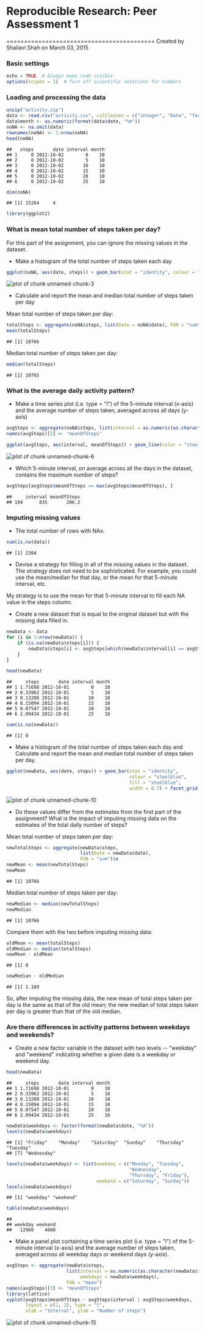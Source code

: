 # Reproducible Research: Peer Assessment 1
==========================================
Created by Shailavi Shah on March 03, 2015

### Basic settings

```r
echo = TRUE  # Always make code visible
options(scipen = 1)  # Turn off scientific notations for numbers
```

### Loading and processing the data

```r
unzip("activity.zip")
data <- read.csv("activity.csv", colClasses = c("integer", "Date", "factor"))
data$month <- as.numeric(format(data$date, "%m"))
noNA <- na.omit(data)
rownames(noNA) <- 1:nrow(noNA)
head(noNA)
```

```
##   steps       date interval month
## 1     0 2012-10-02        0    10
## 2     0 2012-10-02        5    10
## 3     0 2012-10-02       10    10
## 4     0 2012-10-02       15    10
## 5     0 2012-10-02       20    10
## 6     0 2012-10-02       25    10
```

```r
dim(noNA)
```

```
## [1] 15264     4
```

```r
library(ggplot2)
```


### What is mean total number of steps taken per day?
For this part of the assignment, you can ignore the missing values in the dataset.

* Make a histogram of the total number of steps taken each day

```r
ggplot(noNA, aes(date, steps)) + geom_bar(stat = "identity", colour = "steelblue", fill = "steelblue", width = 0.7) + facet_grid(. ~ month, scales = "free") + labs(title = "Histogram of Total Number of Steps Taken Each Day", x = "Date", y = "Total number of steps")
```

![plot of chunk unnamed-chunk-3](figure/unnamed-chunk-3.png) 

* Calculate and report the mean and median total number of steps taken per day

Mean total number of steps taken per day:

```r
totalSteps <- aggregate(noNA$steps, list(Date = noNA$date), FUN = "sum")$x
mean(totalSteps)
```

```
## [1] 10766
```
Median total number of steps taken per day:

```r
median(totalSteps)
```

```
## [1] 10765
```

### What is the average daily activity pattern?
* Make a time series plot (i.e. type = "l") of the 5-minute interval (x-axis) and the average number of steps taken, averaged across all days (y-axis)


```r
avgSteps <- aggregate(noNA$steps, list(interval = as.numeric(as.character(noNA$interval))), FUN = "mean")
names(avgSteps)[2] <- "meanOfSteps"

ggplot(avgSteps, aes(interval, meanOfSteps)) + geom_line(color = "steelblue", size = 0.8) + labs(title = "Time Series Plot of the 5-minute Interval", x = "5-minute intervals", y = "Average Number of Steps Taken")
```

![plot of chunk unnamed-chunk-6](figure/unnamed-chunk-6.png) 

* Which 5-minute interval, on average across all the days in the dataset, contains the maximum number of steps?

```r
avgSteps[avgSteps$meanOfSteps == max(avgSteps$meanOfSteps), ]
```

```
##     interval meanOfSteps
## 104      835       206.2
```

### Imputing missing values
* The total number of rows with NAs:


```r
sum(is.na(data))
```

```
## [1] 2304
```

* Devise a strategy for filling in all of the missing values in the dataset. The strategy does not need to be sophisticated. For example, you could use the mean/median for that day, or the mean for that 5-minute interval, etc.

My strategy is to use the mean for that 5-minute interval to fill each NA value in the steps column.

* Create a new dataset that is equal to the original dataset but with the missing data filled in.


```r
newData <- data 
for (i in 1:nrow(newData)) {
    if (is.na(newData$steps[i])) {
        newData$steps[i] <- avgSteps[which(newData$interval[i] == avgSteps$interval), ]$meanOfSteps
    }
}

head(newData)
```

```
##     steps       date interval month
## 1 1.71698 2012-10-01        0    10
## 2 0.33962 2012-10-01        5    10
## 3 0.13208 2012-10-01       10    10
## 4 0.15094 2012-10-01       15    10
## 5 0.07547 2012-10-01       20    10
## 6 2.09434 2012-10-01       25    10
```

```r
sum(is.na(newData))
```

```
## [1] 0
```

* Make a histogram of the total number of steps taken each day and Calculate and report the mean and median total number of steps taken per day. 


```r
ggplot(newData, aes(date, steps)) + geom_bar(stat = "identity",
                                             colour = "steelblue",
                                             fill = "steelblue",
                                             width = 0.7) + facet_grid(. ~ month, scales = "free") + labs(title = "Histogram of Total Number of Steps Taken Each Day (no missing data)", x = "Date", y = "Total number of steps")
```

![plot of chunk unnamed-chunk-10](figure/unnamed-chunk-10.png) 

* Do these values differ from the estimates from the first part of the assignment? What is the impact of imputing missing data on the estimates of the total daily number of steps?

Mean total number of steps taken per day:

```r
newTotalSteps <- aggregate(newData$steps, 
                           list(Date = newData$date), 
                           FUN = "sum")$x
newMean <- mean(newTotalSteps)
newMean
```

```
## [1] 10766
```
Median total number of steps taken per day:

```r
newMedian <- median(newTotalSteps)
newMedian
```

```
## [1] 10766
```
Compare them with the two before imputing missing data:

```r
oldMean <- mean(totalSteps)
oldMedian <- median(totalSteps)
newMean - oldMean
```

```
## [1] 0
```

```r
newMedian - oldMedian
```

```
## [1] 1.189
```
So, after imputing the missing data, the new mean of total steps taken per day is the same as that of the old mean; the new median of total steps taken per day is greater than that of the old median.

### Are there differences in activity patterns between weekdays and weekends?

* Create a new factor variable in the dataset with two levels -- "weekday" and "weekend" indicating whether a given date is a weekday or weekend day.


```r
head(newData)
```

```
##     steps       date interval month
## 1 1.71698 2012-10-01        0    10
## 2 0.33962 2012-10-01        5    10
## 3 0.13208 2012-10-01       10    10
## 4 0.15094 2012-10-01       15    10
## 5 0.07547 2012-10-01       20    10
## 6 2.09434 2012-10-01       25    10
```

```r
newData$weekdays <- factor(format(newData$date, "%A"))
levels(newData$weekdays)
```

```
## [1] "Friday"    "Monday"    "Saturday"  "Sunday"    "Thursday"  "Tuesday"  
## [7] "Wednesday"
```

```r
levels(newData$weekdays) <- list(weekday = c("Monday", "Tuesday",
                                             "Wednesday", 
                                             "Thursday", "Friday"),
                                 weekend = c("Saturday", "Sunday"))
levels(newData$weekdays)
```

```
## [1] "weekday" "weekend"
```

```r
table(newData$weekdays)
```

```
## 
## weekday weekend 
##   12960    4608
```

* Make a panel plot containing a time series plot (i.e. type = "l") of the 5-minute interval (x-axis) and the average number of steps taken, averaged across all weekday days or weekend days (y-axis).


```r
avgSteps <- aggregate(newData$steps, 
                      list(interval = as.numeric(as.character(newData$interval)), 
                           weekdays = newData$weekdays),
                      FUN = "mean")
names(avgSteps)[3] <- "meanOfSteps"
library(lattice)
xyplot(avgSteps$meanOfSteps ~ avgSteps$interval | avgSteps$weekdays, 
       layout = c(1, 2), type = "l", 
       xlab = "Interval", ylab = "Number of steps")
```

![plot of chunk unnamed-chunk-15](figure/unnamed-chunk-15.png) 
